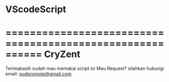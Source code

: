 # VScodeScript

==========================================================
                  CryZent
==========================================================
Terimakasih sudah mau memakai script ini
Mau Request? silahkan hubungi email:
gudpromote@gmail.com
